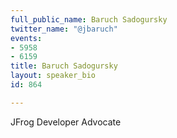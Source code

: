 ```yaml
---
full_public_name: Baruch Sadogursky
twitter_name: "@jbaruch"
events:
- 5958
- 6159
title: Baruch Sadogursky
layout: speaker_bio
id: 864

---
```

JFrog Developer Advocate